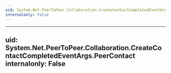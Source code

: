 ```yaml
---
uid: System.Net.PeerToPeer.Collaboration.CreateContactCompletedEventArgs
internalonly: False
---
```


---
uid: System.Net.PeerToPeer.Collaboration.CreateContactCompletedEventArgs.PeerContact
internalonly: False
---
